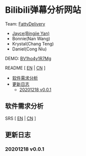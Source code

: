 # Bilibili弹幕分析网站

Team: <a href="https://github.com/fattydelivery">FattyDelivery</a>

- <a href="https://github.com/beiyuouo">Jayce(Bingjie Yan)</a>
- Bonnie(Nan Wang)
- Krystal(Chang Teng)
- Daniel(Cong Niu)

DEMO: <a href="https://www.bilibili.com/video/BV1ho4y1R7Mg">BV1ho4y1R7Mg</a>

README [ <a href="README.md">EN</a> | <a href="README_CN.md">CN</a> ]

<!-- MarkdownTOC levels="2,3" autolink="true" style="unordered"  -->

- [软件需求分析](#%E8%BD%AF%E4%BB%B6%E9%9C%80%E6%B1%82%E5%88%86%E6%9E%90)
- [更新日志](#%E6%9B%B4%E6%96%B0%E6%97%A5%E5%BF%97)
    - [20201218 v0.0.1](#20201218-v001)

<!-- /MarkdownTOC -->


## 软件需求分析

SRS [ <a href="SRS.md">EN</a> | <a href="SRS_CN.md">CN</a> ]

## 更新日志

### 20201218 v0.0.1

